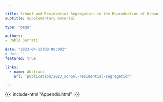```yaml
---

title: School and Residential Segregation in the Reproduction of Urban Segregation. A Case Study in Buenos Aires
subtitle: Supplementary material

type: "page"

authors:
- Pablo Serrati  
 
date: "2023-04-12T00:00:00Z"
# doi: ""  
featured: true

links:
  - name: Abstract
    url: 'publication/2023_school-residential-segregation'

--- 
```


{{< include-html "Appendix.html" >}}
